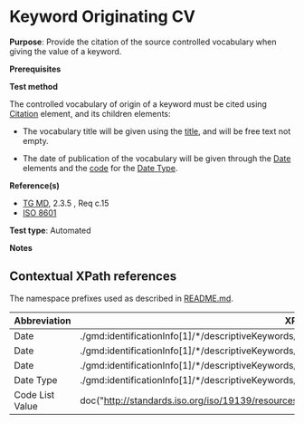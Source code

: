 # Keyword Originating CV

**Purpose**: Provide the citation of the source controlled vocabulary when giving the value of a keyword.

**Prerequisites**

**Test method**

The controlled vocabulary of origin of a keyword must be cited using [Citation](#citation) element, and its children elements:

*  The vocabulary title will be given using the [title](#title), and will be free text not empty.

*  The date of publication of the vocabulary will be given through the [Date](#date) elements and the [code](#codeListValue) for the [Date Type](#dateType).

**Reference(s)**	 

* [TG MD](http://inspire.ec.europa.eu/id/ats/metadata/2.0/common/README#ref_TG_MD), 2.3.5 , Req c.15
* [ISO 8601](http://inspire.ec.europa.eu/id/ats/metadata/2.0/common/README#ref_ISO_8601)


**Test type**: Automated

**Notes**


## Contextual XPath references

The namespace prefixes used as described in [README.md](http://inspire.ec.europa.eu/id/ats/metadata/2.0/common/README#namespaces).

Abbreviation                                   |  XPath expression (relative to gmd:MD_Metadata)
-----------------------------------------------| -------------------------------------------------------------------------
<a name="citation"></a> Date  | ./gmd:identificationInfo[1]/\*/descriptiveKeywords/\*/gmd:thesaurusName/gmd:CI_Citation
<a name="title"></a> Date  | ./gmd:identificationInfo[1]/\*/descriptiveKeywords/\*/gmd:thesaurusName/gmd:CI_Citation/gmd:title
<a name="date"></a> Date  | ./gmd:identificationInfo[1]/\*/descriptiveKeywords/\*/gmd:thesaurusName/\*/gmd:date/gmd:CI_Date/gmd:date[1]/gco:Date
<a name="dateType"></a> Date Type | ./gmd:identificationInfo[1]/\*/descriptiveKeywords/\*/gmd:date/gmd:CI_Date/gmd:date[1]/\*/gmd:dateType/gmd:CI_DateTypeCode/@codeListValue
<a name="codeListValue"></a> Code List Value | doc("http://standards.iso.org/iso/19139/resources/gmxCodelists.xml)//gmx:CodeListDictionary[@gml:id='CI_DateTypeCode']//gml:identifier/text()
